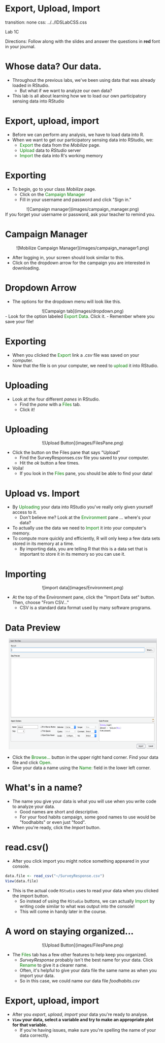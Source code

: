 Export, Upload, Import
======================
transition: none
css: ../../IDSLabCSS.css

Lab 1C

Directions: Follow along with the slides and answer the questions in **red** font in your journal.




Whose data? Our data.
====================

- Throughout the previous labs, we've been using data that was already loaded in RStudio.
    - But what if we want to analyze our own data?
- This lab is all about learning how we to load our own participatory sensing data into RStudio


Export, upload, import
========================================================
- Before we can perform any analysis, we have to load data into R. 
- When we want to get our participatory sensing data into RStudio, we:
  - <font color="green">Export</font> the data from the _Mobilize_ page.
  - <font color="green">Upload</font> data to _RStudio_ server
  - <font color="green">Import</font> the data into R's working memory
  

Exporting
========================================================

- To begin, go to your class _Mobilize_ page.
  - Click on the <font color="green">Campaign Manager</font>
  - Fill in your username and password and click "Sign in."
<center>![Campaign manager](images/campaign_manager.png)</center>
If you forget your username or password, ask your teacher to remind you. 

Campaign Manager
========================================================

<center>![Mobilize Campaign Manager](images/campaign_manager1.png)</center>

- After logging in, your screen should look similar to this.
- Click on the dropdown arrow for the campaign you are interested in downloading.

Dropdown Arrow
========================================================

- The options for the dropdown menu will look like this. 
<center>![Campaign tab](images/dropdown.png)</center>
- Look for the option labeled <font color="green">Export Data</font>. Click it.
  - Remember where you save your file!

Exporting
========================================================

- When you clicked the <font color="green">Export</font> link a _.csv_ file was saved on your computer.
- Now that the file is on your computer, we need to <font color="green">upload</font> it into RStudio.


Uploading
========================================================

- Look at the four different _panes_ in RStudio.
  - Find the _pane_ with a <font color="green">Files</font> tab.
  - Click it!


Uploading
========================================================
<center> ![Upload Button](images/FilesPane.png) </center>

- Click the button on the Files pane that says "Upload"
  - Find the SurveyResponses.csv file you saved to your computer.
  - Hit the _ok_ button a few times.
- Voila!
  - If you look in the <font color="green">Files</font> pane, you should be able to find your data!



Upload vs. Import
========================================================

- By <font color="green">Uploading</font> your data into RStudio you've really only given yourself access to it.
  - Don't believe me? Look at the <font color="green">Environment</font> pane ... where's your data?
- To actually use the data we need to <font color="green">Import</font> it into your computer's memory.
- To compute more quickly and efficiently, R will only keep a few data sets stored in its memory at a time.
    - By importing data, you are telling R that this is a data set that is important to store it in its memory so you can use it.


Importing
========================================================

<center>![import data](images/Environment.png)</center>

- At the top of the Environment pane, click the "Import Data set" button. Then, choose "From CSV..."
    - CSV is a standard data format used by many software programs.


Data Preview
========================================================
<center><img src="images/DataPreview.png" alt="Data Preview" height="360" width="480"></center>

- Click the <font color="green">Browse...</font> button in the upper right hand corner. Find your data file and click <font color="green">Open</font>.
- Give your data a name using the <font color="green">Name: </font> field in the lower left corner.

What's in a name?
===
- The name you give your data is what you will use when you write code to analyze your data.
    - Good names are short and descriptive. 
    - For your food habits campaign, some good names to use would be  "foodhabits" or even just "food".
- When you're ready, click the _Import_ button.


read.csv()
========================================================

- After you click import you might notice something appeared in your console.

```r
data.file <- read_csv("~/SurveyResponse.csv")
View(data.file)
```

- This is the actual code `RStudio` uses to read your data when you clicked the import button. 
  - So instead of using the `RStudio` buttons, we can actually <font color="green">Import</font> by writing code similar to what was output into the console!
  - This will come in handy later in the course.

A word on staying organized...
==============================
<center> ![Upload Button](images/FilesPane.png) </center>

- The <font color="green">Files</font> tab has a few other features to help keep you organized.
  - _SurveyResponse_ probably isn't the best name for your data. Click <font color="green">Rename</font> to give it a clearer name.
  - Often, it's helpful to give your data file the same name as when you import your data.
  - So in this case, we could name our data file _foodhabits.csv_


Export, upload, import
========================================================

- After you _export_, _upload_, _import_ your data you're ready to analyse. 
- **`View` your data, select a variable and try to make an appropriate plot for that variable.**
    - If you're having issues, make sure you're spelling the name of your data correctly.
